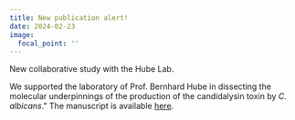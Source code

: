 ```yaml
---
title: New publication alert! 
date: 2024-02-23
image:
  focal_point: ''
---
```


New collaborative study with the Hube Lab.  

<!--more-->

We supported the laboratory of Prof. Bernhard Hube in dissecting the molecular underpinnings of the production of the candidalysin toxin by *C. albicans*." The manuscript is available [here](https://www.nature.com/articles/s41564-024-01606-z). 

